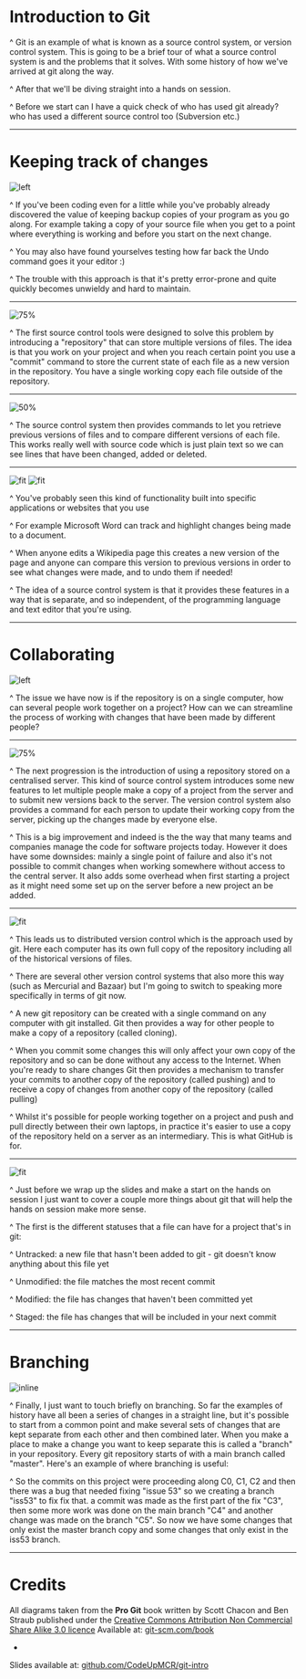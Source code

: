 # Introduction to Git

^ Git is an example of what is known as a source control system, or version control system. This is going to be a brief tour of what a source control system is and the problems that it solves. With some history of how we've arrived at git along the way.

^ After that we'll be diving straight into a hands on session.

^ Before we start can I have a quick check of who has used git already? who has used a different source control too (Subversion etc.)

---

# Keeping track of changes

![left](images/file-copies.png)

^ If you've been coding even for a little while you've probably already discovered the value of keeping backup copies of your program as you go along. For example taking a copy of your source file when you get to a point where everything is working and before you start on the next change.

^ You may also have found yourselves testing how far back the Undo command goes it your editor :)

^ The trouble with this approach is that it's pretty error-prone and quite quickly becomes unwieldy and hard to maintain.

---

![75%](images/local.png)

^ The first source control tools were designed to solve this problem by introducing a "repository" that can store multiple versions of files. The idea is that you work on your project and when you reach certain point you use a "commit" command to store the current state of each file as a new version in the repository.  You have a single working copy each file outside of the repository. 

---

![50%](images/Text_Blocksat2x.png)

^ The source control system then provides commands to let you retrieve previous versions of files and to compare different versions of each file. This works really well with source code which is just plain text so we can see lines that have been changed, added or deleted.

---

![fit](images/track-changes.png)
![fit](images/wikipedia.png)

^ You've probably seen this kind of functionality built into specific applications or websites that you use

^ For example Microsoft Word can track and highlight changes being made to a document.

^ When anyone edits a Wikipedia page this creates a new version of the page and anyone can compare this version to previous versions in order to see what changes were made, and to undo them if needed!

^ The idea of a source control system is that it provides these features in a way that is separate, and so independent, of the programming language and text editor that you're using.

---

# Collaborating

![left](images/collaborating.png)

^ The issue we have now is if the repository is on a single computer, how can several people work together on a project? How can we can streamline the process of working with changes  that have been made by different people?

---

![75%](images/centralized_workflow.png)

^ The next progression is the introduction of using a repository stored on a centralised server. This kind of source control system introduces some new features to let multiple people make a copy of a project from the server and to submit new versions back to the server. The version control system also provides a command for each person to update their working copy from the server, picking up the changes made by everyone else.

^ This is a big improvement  and indeed is the the way that many teams and companies manage the code for software projects today. However it does have some downsides: mainly a single point of failure and also it's not possible to commit changes when working somewhere without access to the central server. It also adds some overhead when first starting a project as it might need some set up on the server before a new project an be added.

---

![fit](images/distributed.png)

^ This leads us to distributed version control which is the approach used by git. Here each computer has its own full copy of the repository including all of the historical versions of files.

^ There are several other version control systems that also more this way (such as Mercurial and Bazaar) but I'm going to switch to speaking more specifically in terms of git now.

^ A new git repository can be created with a single command on any computer with git installed. Git then provides a way for other people to make a copy of a repository (called cloning).

^ When you commit some changes this will only affect your own copy of the repository and so can be done without any access to the Internet. When you're ready to share changes Git then provides a mechanism to transfer your commits to another copy of the repository (called pushing) and to receive a copy of changes from another copy of the repository (called pulling)

^ Whilst it's possible for people working together on a project and push and pull directly between their own laptops, in practice it's easier to use a copy of the repository held on a server as an intermediary. This is what GitHub is for.

---

![fit](images/lifecycle.png)

^ Just before we wrap up the slides and make a start on the hands on session I just want to cover a couple more things about git that will help the hands on session make more sense.

^ The first is the different statuses that a file can have for a project that's in git:

^ Untracked: a new file that hasn't been added to git - git doesn't know anything about this file yet

^ Unmodified: the file matches the most recent commit

^ Modified: the file has changes that haven't been committed yet

^ Staged: the file has changes that will be included in your next commit

---

# Branching

![inline](images/basic-branching-6.png)

^ Finally, I just want to touch briefly on branching. So far the examples of history have all been a series of changes in a straight line, but it's possible to start from a common point and make several sets of changes that are kept separate from each other and then combined later. When you make a place to make a change you want to keep separate this is called a "branch" in your repository.  Every git repository starts of with a main branch called "master". Here's an example of where branching is useful:

^ So the commits on this project were proceeding along C0, C1, C2 and then there was a bug that needed fixing "issue 53" so we creating a branch "iss53" to fix fix that. a commit was made as the first part of the fix "C3", then some more work was done on the main branch "C4" and another change was made on the branch "C5". So now we have some changes that only exist the master branch copy and some changes that only exist in the iss53 branch.

---

# Credits

All diagrams taken from the **Pro Git** book written by Scott Chacon and Ben Straub  published under the [Creative Commons Attribution Non Commercial Share Alike 3.0 licence](http://creativecommons.org/licenses/by-nc-sa/3.0/)
Available at: [git-scm.com/book](https://git-scm.com/book/en/v2)

-

Slides available at: [github.com/CodeUpMCR/git-intro](https://github.com/CodeUpMCR/git-intro)
